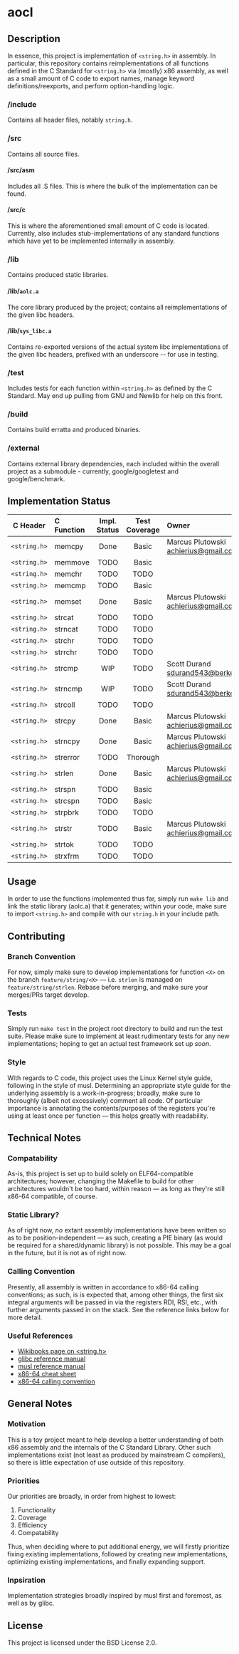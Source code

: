 # aocl

## Description
In essence, this project is implementation of `<string.h>` in assembly.
In particular, this repository contains reimplementations of all functions
defined in the C Standard for `<string.h>` via (mostly) x86 assembly, as well as
a small amount of C code to export names, manage keyword definitions/reexports,
and perform option-handling logic.
### /include
Contains all header files, notably `string.h`.
### /src
Contains all source files.
#### /src/asm 
Includes all .S files. This is where the bulk of the implementation can be
found.
#### /src/c
This is where the aforementioned small amount of C code is located.
Currently, also includes stub-implementations of any standard functions which have
yet to be implemented internally in assembly.
### /lib
Contains produced static libraries.
#### /lib/`aolc.a`
The core library produced by the project; contains all reimplementations of the
given libc headers.
#### /lib/`sys_libc.a`
Contains re-exported versions of the actual system libc implementations of the
given libc headers, prefixed with an underscore -- for use in testing.
### /test
Includes tests for each function within `<string.h>` as defined by the C
Standard. May end up pulling from GNU and Newlib for help on this front.
### /build
Contains build erratta and produced binaries.
### /external
Contains external library dependencies, each included within the overall
project as a submodule - currently, google/googletest and google/benchmark.

## Implementation Status
|   C Header   |  C Function  |  Impl. Status  |  Test Coverage |                  Owner                 |
|:------------:|:-------------|:--------------:|:--------------:|:---------------------------------------|
| `<string.h>` | memcpy       |      Done      |      Basic     | Marcus Plutowski <achierius@gmail.com> |
| `<string.h>` | memmove      |      TODO      |      Basic     ||
| `<string.h>` | memchr       |      TODO      |      TODO      ||
| `<string.h>` | memcmp       |      TODO      |      Basic     ||
| `<string.h>` | memset       |      Done      |      Basic     | Marcus Plutowski <achierius@gmail.com> |
| `<string.h>` | strcat       |      TODO      |      TODO      ||
| `<string.h>` | strncat      |      TODO      |      TODO      ||
| `<string.h>` | strchr       |      TODO      |      TODO      ||
| `<string.h>` | strrchr      |      TODO      |      TODO      ||
| `<string.h>` | strcmp       |      WIP       |      TODO      | Scott Durand <sdurand543@berkeley.edu> |
| `<string.h>` | strncmp      |      WIP       |      TODO      | Scott Durand <sdurand543@berkeley.edu> |
| `<string.h>` | strcoll      |      TODO      |      TODO      ||
| `<string.h>` | strcpy       |      Done      |      Basic     | Marcus Plutowski <achierius@gmail.com> |
| `<string.h>` | strncpy      |      Done      |      Basic     | Marcus Plutowski <achierius@gmail.com> |
| `<string.h>` | strerror     |      TODO      |     Thorough   ||
| `<string.h>` | strlen       |      Done      |      Basic     | Marcus Plutowski <achierius@gmail.com> |
| `<string.h>` | strspn       |      TODO      |      Basic     ||
| `<string.h>` | strcspn      |      TODO      |      Basic     ||
| `<string.h>` | strpbrk      |      TODO      |      TODO      ||
| `<string.h>` | strstr       |      TODO      |      Basic     | Marcus Plutowski <achierius@gmail.com> |
| `<string.h>` | strtok       |      TODO      |      TODO      ||
| `<string.h>` | strxfrm      |      TODO      |      TODO      ||

## Usage
In order to use the functions implemented thus far, simply run `make lib` and
link the static library (aolc.a) that it generates; within your code, make sure
to import `<string.h>` and compile with our `string.h` in your include path.


## Contributing
### Branch Convention
For now, simply make sure to develop implementations for function `<X>` on the
branch `feature/string/<X>` — i.e. `strlen` is managed on `feature/string/strlen`. Rebase before merging, and make sure your
merges/PRs target develop.
### Tests
Simply run `make test` in the project root directory to build and run the test
suite. Please make sure to implement at least rudimentary tests for any new
implementations; hoping to get an actual test framework set up _soon_.
### Style
With regards to C code, this project uses the Linux Kernel style guide, following
in the style of musl. Determining an appropriate style guide for the underlying
assembly is a work-in-progress; broadly, make sure to thoroughly (albeit not
excessively) comment all code. Of particular importance is annotating the
contents/purposes of the registers you're using at least once per function —
this helps greatly with readability.

## Technical Notes
### Compatability 
As-is, this project is set up to build solely on ELF64-compatible
architectures; however, changing the Makefile to build for other architectures
wouldn't be too hard, within reason — as long as they're still x86-64
compatible, of course.
### Static Library?
As of right now, _no_ extant assembly implementations have been written so as
to be position-independent — as such, creating a PIE binary (as would be
required for a shared/dynamic library) is not possible. This may be a goal in
the future, but it is not as of right now.
### Calling Convention
Presently, all assembly is written in accordance to x86-64 calling conventions; as such,
is is expected that, among other things, the first six integral arguments will be passed in
via the registers RDI, RSI, etc., with further arguments passed in on the stack. See the
reference links below for more detail.
### Useful References
 - [Wikibooks page on <string.h>](https://en.wikibooks.org/wiki/C_Programming/string.h)
 - [glibc reference manual](https://www.gnu.org/software/libc/manual/pdf/libc.pdf)
 - [musl reference manual](https://musl.libc.org/manual.html)
 - [x86-64 cheat sheet](https://cs.brown.edu/courses/cs033/docs/guides/x64_cheatsheet.pdf)
 - [x86-64 calling convention](https://aaronbloomfield.github.io/pdr/book/x86-64bit-ccc-chapter.pdf)


## General Notes
### Motivation
This is a toy project meant to help develop a better understanding of both x86
assembly and the internals of the C Standard Library. Other such
implementations exist (not least as produced by mainstream C compilers), so
there is little expectation of use outside of this repository.
### Priorities
Our priorities are broadly, in order from highest to lowest:
1. Functionality
2. Coverage
3. Efficiency
4. Compatability

Thus, when deciding where to put additional energy, we will firstly prioritize
fixing existing implementations, followed by creating new implementations,
optimizing existing implementations, and finally expanding support.
### Inpsiration
Implementation strategies broadly inspired by musl first and foremost, as well
as by glibc.

## License
This project is licensed under the BSD License 2.0.
